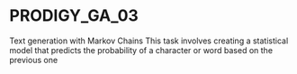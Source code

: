# PRODIGY_GA_03
Text generation with Markov Chains
This task involves creating a statistical model that predicts the probability of a character or word based on the previous one
